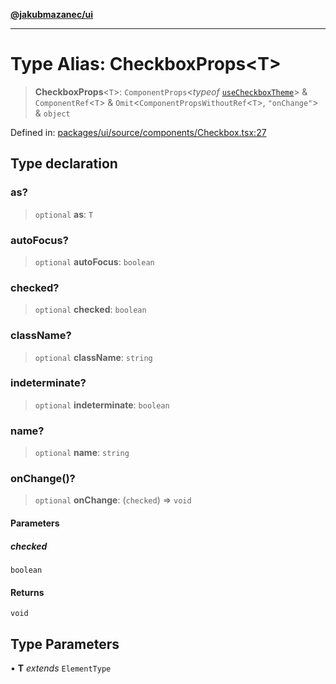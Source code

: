 [**@jakubmazanec/ui**](../README.md)

---

# Type Alias: CheckboxProps\<T\>

> **CheckboxProps**\<`T`\>: `ComponentProps`\<_typeof_
> [`useCheckboxTheme`](../functions/useCheckboxTheme.md)\> & `ComponentRef`\<`T`\> &
> `Omit`\<`ComponentPropsWithoutRef`\<`T`\>, `"onChange"`\> & `object`

Defined in:
[packages/ui/source/components/Checkbox.tsx:27](https://github.com/jakubmazanec/tools/blob/40ba1fb8bbde716fbe797d7886fffe14521e098a/packages/ui/source/components/Checkbox.tsx#L27)

## Type declaration

### as?

> `optional` **as**: `T`

### autoFocus?

> `optional` **autoFocus**: `boolean`

### checked?

> `optional` **checked**: `boolean`

### className?

> `optional` **className**: `string`

### indeterminate?

> `optional` **indeterminate**: `boolean`

### name?

> `optional` **name**: `string`

### onChange()?

> `optional` **onChange**: (`checked`) => `void`

#### Parameters

##### checked

`boolean`

#### Returns

`void`

## Type Parameters

• **T** _extends_ `ElementType`
